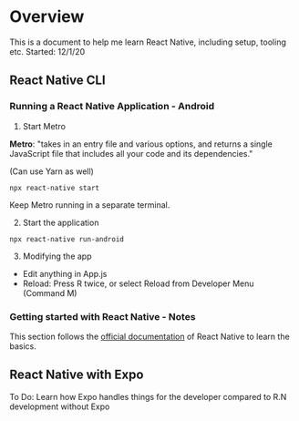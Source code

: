 # Overview

This is a document to help me learn React Native, including setup, tooling etc. Started: 12/1/20

## React Native CLI

### Running a React Native Application - Android
1. Start Metro

**Metro**: "takes in an entry file and various options, and returns a single JavaScript file that includes all your code and its dependencies."

(Can use Yarn as well)
```
npx react-native start
```
Keep Metro running in a separate terminal.

2. Start the application
```
npx react-native run-android
```

3. Modifying the app
- Edit anything in App.js
- Reload: Press R twice, or select Reload from Developer Menu (Command M)

### Getting started with React Native - Notes
This section follows the [official documentation](https://reactnative.dev/docs/getting-started) of React Native to learn the basics.

## React Native with Expo

To Do: Learn how Expo handles things for the developer compared to R.N development without Expo